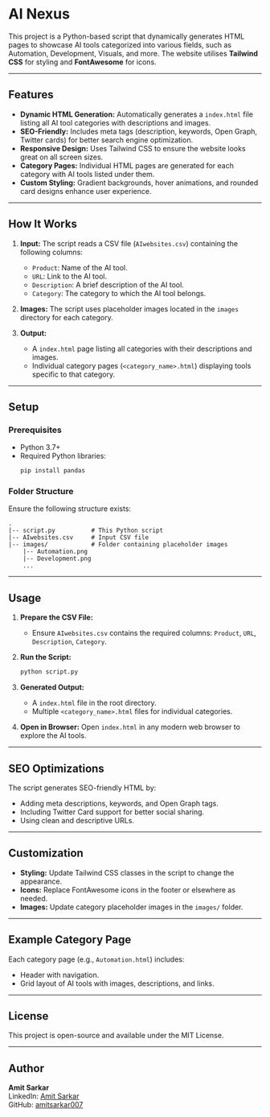 # AI Nexus

This project is a Python-based script that dynamically generates HTML pages to showcase AI tools categorized into various fields, such as Automation, Development, Visuals, and more. The website utilises **Tailwind CSS** for styling and **FontAwesome** for icons.

---

## Features

- **Dynamic HTML Generation:** Automatically generates a `index.html` file listing all AI tool categories with descriptions and images.
- **SEO-Friendly:** Includes meta tags (description, keywords, Open Graph, Twitter cards) for better search engine optimization.
- **Responsive Design:** Uses Tailwind CSS to ensure the website looks great on all screen sizes.
- **Category Pages:** Individual HTML pages are generated for each category with AI tools listed under them.
- **Custom Styling:** Gradient backgrounds, hover animations, and rounded card designs enhance user experience.

---

## How It Works

1. **Input:** The script reads a CSV file (`AIwebsites.csv`) containing the following columns:
   - `Product`: Name of the AI tool.
   - `URL`: Link to the AI tool.
   - `Description`: A brief description of the AI tool.
   - `Category`: The category to which the AI tool belongs.

2. **Images:** The script uses placeholder images located in the `images` directory for each category.

3. **Output:**
   - A `index.html` page listing all categories with their descriptions and images.
   - Individual category pages (`<category_name>.html`) displaying tools specific to that category.

---

## Setup

### Prerequisites
- Python 3.7+
- Required Python libraries:
  ```bash
  pip install pandas
  ```

### Folder Structure
Ensure the following structure exists:
```
.
|-- script.py          # This Python script
|-- AIwebsites.csv     # Input CSV file
|-- images/            # Folder containing placeholder images
    |-- Automation.png
    |-- Development.png
    ...
```

---

## Usage

1. **Prepare the CSV File:**
   - Ensure `AIwebsites.csv` contains the required columns: `Product`, `URL`, `Description`, `Category`.

2. **Run the Script:**
   ```bash
   python script.py
   ```

3. **Generated Output:**
   - A `index.html` file in the root directory.
   - Multiple `<category_name>.html` files for individual categories.

4. **Open in Browser:** Open `index.html` in any modern web browser to explore the AI tools.

---

## SEO Optimizations

The script generates SEO-friendly HTML by:
- Adding meta descriptions, keywords, and Open Graph tags.
- Including Twitter Card support for better social sharing.
- Using clean and descriptive URLs.

---

## Customization

- **Styling:** Update Tailwind CSS classes in the script to change the appearance.
- **Icons:** Replace FontAwesome icons in the footer or elsewhere as needed.
- **Images:** Update category placeholder images in the `images/` folder.

---

## Example Category Page

Each category page (e.g., `Automation.html`) includes:
- Header with navigation.
- Grid layout of AI tools with images, descriptions, and links.

---

## License
This project is open-source and available under the MIT License.

---

## Author
**Amit Sarkar**  
LinkedIn: [Amit Sarkar](https://www.linkedin.com/in/amitsarkar007)  
GitHub: [amitsarkar007](https://github.com/amitsarkar007)